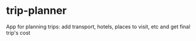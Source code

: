 # trip-planner
App for planning trips: add transport, hotels, places to visit, etc and get final trip's cost
